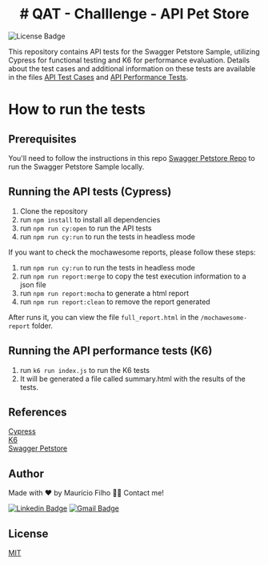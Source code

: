 <h1 align="center">#  QAT - Challlenge - API Pet Store</h1>

![License Badge](https://img.shields.io/badge/license-MIT-brightgreen)

This repository contains API tests for the Swagger Petstore Sample, utilizing Cypress for functional testing and K6 for performance evaluation. Details about the test cases and additional information on these tests are available in the files [API Test Cases](https://docs.google.com/document/d/1LyM_RDAhTWVEbXo66bLsyZmVbV0WBeek9Gz1JzHQTk0/edit?usp=sharing) and [API Performance Tests](https://docs.google.com/document/d/1c48C7f5ieR8C0-1Uq_2epuvZPrV_U8ElK97FI_lVOjU/edit?usp=sharing).

# How to run the tests
## Prerequisites
You'll need to follow the instructions in this repo [Swagger Petstore Repo](hhttps://github.com/swagger-api/swagger-petstore) to run the Swagger Petstore Sample locally.

## Running the API tests (Cypress)

1. Clone the repository
2. run `npm install` to install all dependencies
3. run `npm run cy:open` to run the API tests
4. run `npm run cy:run` to run the tests in headless mode

If you want to check the mochawesome reports, please follow these steps:
1. run `npm run cy:run` to run the tests in headless mode
2. run `npm run report:merge` to copy the test execution information to a json file
3. run `npm run report:mocha` to generate a html report
4. run `npm run report:clean` to remove the report generated

After runs it, you can view the file `full_report.html` in the `/mochawesome-report` folder.

## Running the API performance tests (K6)
1. run `k6 run index.js` to run the K6 tests
2. It will be generated a file called summary.html with the results of the tests.

## References

[Cypress](https://docs.cypress.io/guides/overview/why-cypress)<br>
[K6](https://k6.io/docs/)<br>
[Swagger Petstore]()

## Author

Made with ❤️ by Maurício Filho 👋🏽 Contact me!

[![Linkedin Badge](https://img.shields.io/badge/LinkedIn-0077B5?style=for-the-badge&logo=linkedin&logoColor=white)](https://www.linkedin.com/in/mauriciofilho) 
[![Gmail Badge](https://img.shields.io/badge/Gmail-D14836?style=for-the-badge&logo=gmail&logoColor=white)](mailto:msvasconcelos.filho@gmail.com)

## License
[MIT](https://choosealicense.com/licenses/mit/)
